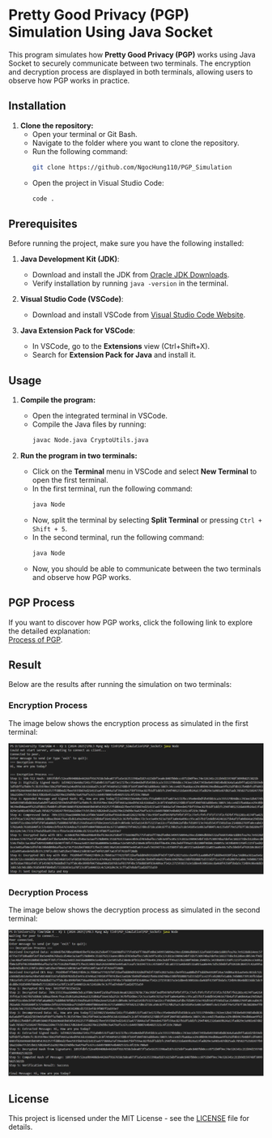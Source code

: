 # Pretty Good Privacy (PGP) Simulation Using Java Socket

This program simulates how **Pretty Good Privacy (PGP)** works using Java Socket to securely communicate between two terminals. The encryption and decryption process are displayed in both terminals, allowing users to observe how PGP works in practice.

## Installation

1. **Clone the repository:**
   - Open your terminal or Git Bash.
   - Navigate to the folder where you want to clone the repository.
   - Run the following command:
     ```bash
     git clone https://github.com/NgocHung110/PGP_Simulation
     ```
   - Open the project in Visual Studio Code:
     ```bash
     code .
     ```

## Prerequisites

Before running the project, make sure you have the following installed:

1. **Java Development Kit (JDK)**:
   - Download and install the JDK from [Oracle JDK Downloads](https://www.oracle.com/java/technologies/javase-jdk11-downloads.html).
   - Verify installation by running `java -version` in the terminal.

2. **Visual Studio Code (VSCode)**:
   - Download and install VSCode from [Visual Studio Code Website](https://code.visualstudio.com/).

3. **Java Extension Pack for VSCode**:
   - In VSCode, go to the **Extensions** view (Ctrl+Shift+X).
   - Search for **Extension Pack for Java** and install it.

## Usage

1. **Compile the program:**
   - Open the integrated terminal in VSCode.
   - Compile the Java files by running:
     ```bash
     javac Node.java CryptoUtils.java
     ```

2. **Run the program in two terminals:**
   - Click on the **Terminal** menu in VSCode and select **New Terminal** to open the first terminal.
   - In the first terminal, run the following command:
     ```bash
     java Node
     ```
   - Now, split the terminal by selecting **Split Terminal** or pressing `Ctrl + Shift + 5`.
   - In the second terminal, run the following command:
     ```bash
     java Node
     ```
   - Now, you should be able to communicate between the two terminals and observe how PGP works.

## PGP Process

If you want to discover how PGP works, click the following link to explore the detailed explanation:  
[Process of PGP](https://www.freecodecamp.org/news/understanding-pgp-by-simulating-it-79248891325f/).

## Result

Below are the results after running the simulation on two terminals:

### Encryption Process
The image below shows the encryption process as simulated in the first terminal:

![PGP Simulation Result](images/encryption01.png)

### Decryption Process
The image below shows the decryption process as simulated in the second terminal:

![PGP Simulation Result](images/decryption01.png)

## License

This project is licensed under the MIT License - see the [LICENSE](LICENSE) file for details.
